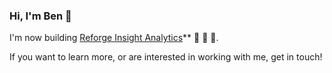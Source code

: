 ### Hi, I'm Ben 👋

I'm now building [Reforge Insight Analytics](https://www.reforge.com/insight-analytics)** 🤖 📝 🐳.

If you want to learn more, or are interested in working with me, get in touch!
